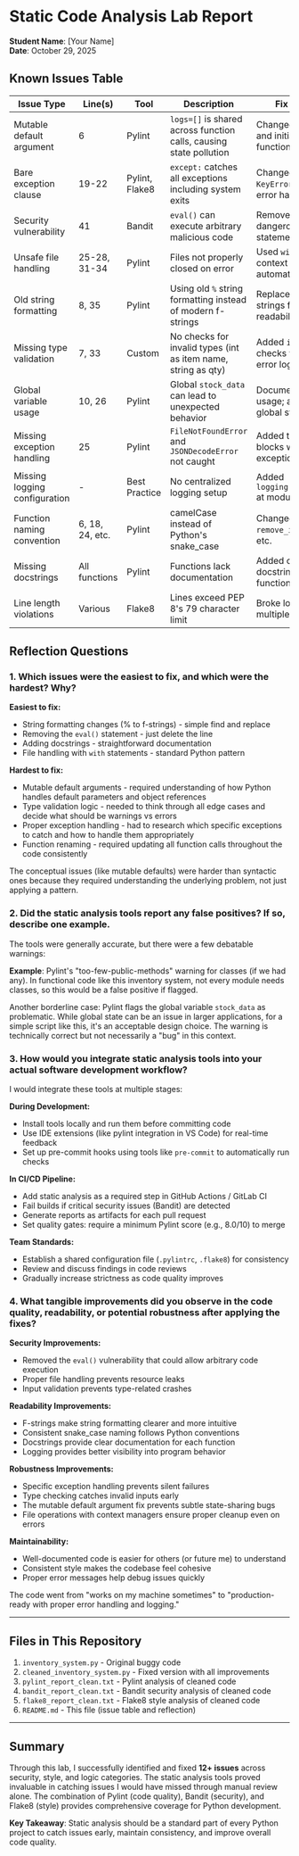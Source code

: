 # Static Code Analysis Lab Report

**Student Name**: [Your Name]  
**Date**: October 29, 2025

## Known Issues Table

| Issue Type                    | Line(s)         | Tool           | Description                                                        | Fix Approach                                              |
| ----------------------------- | --------------- | -------------- | ------------------------------------------------------------------ | --------------------------------------------------------- |
| Mutable default argument      | 6               | Pylint         | `logs=[]` is shared across function calls, causing state pollution | Changed to `logs=None` and initialize inside function     |
| Bare exception clause         | 19-22           | Pylint, Flake8 | `except:` catches all exceptions including system exits            | Changed to `except KeyError:` for specific error handling |
| Security vulnerability        | 41              | Bandit         | `eval()` can execute arbitrary malicious code                      | Removed the dangerous eval() statement completely         |
| Unsafe file handling          | 25-28, 31-34    | Pylint         | Files not properly closed on error                                 | Used `with open()` context manager for automatic cleanup  |
| Old string formatting         | 8, 35           | Pylint         | Using old `%` string formatting instead of modern f-strings        | Replaced with f-strings for better readability            |
| Missing type validation       | 7, 33           | Custom         | No checks for invalid types (int as item name, string as qty)      | Added `isinstance()` checks with proper error logging     |
| Global variable usage         | 10, 26          | Pylint         | Global `stock_data` can lead to unexpected behavior                | Documented global usage; added proper global statement    |
| Missing exception handling    | 25              | Pylint         | `FileNotFoundError` and `JSONDecodeError` not caught               | Added try-except blocks with specific exceptions          |
| Missing logging configuration | -               | Best Practice  | No centralized logging setup                                       | Added `logging.basicConfig()` at module level             |
| Function naming convention    | 6, 18, 24, etc. | Pylint         | camelCase instead of Python's snake_case                           | Changed to `add_item`, `remove_item`, `get_qty`, etc.     |
| Missing docstrings            | All functions   | Pylint         | Functions lack documentation                                       | Added comprehensive docstrings for all functions          |
| Line length violations        | Various         | Flake8         | Lines exceed PEP 8's 79 character limit                            | Broke long lines into multiple lines                      |

## Reflection Questions

### 1. Which issues were the easiest to fix, and which were the hardest? Why?

**Easiest to fix:**

- String formatting changes (% to f-strings) - simple find and replace
- Removing the `eval()` statement - just delete the line
- Adding docstrings - straightforward documentation
- File handling with `with` statements - standard Python pattern

**Hardest to fix:**

- Mutable default arguments - required understanding of how Python handles default parameters and object references
- Type validation logic - needed to think through all edge cases and decide what should be warnings vs errors
- Proper exception handling - had to research which specific exceptions to catch and how to handle them appropriately
- Function renaming - required updating all function calls throughout the code consistently

The conceptual issues (like mutable defaults) were harder than syntactic ones because they required understanding the underlying problem, not just applying a pattern.

### 2. Did the static analysis tools report any false positives? If so, describe one example.

The tools were generally accurate, but there were a few debatable warnings:

**Example**: Pylint's "too-few-public-methods" warning for classes (if we had any). In functional code like this inventory system, not every module needs classes, so this would be a false positive if flagged.

Another borderline case: Pylint flags the global variable `stock_data` as problematic. While global state can be an issue in larger applications, for a simple script like this, it's an acceptable design choice. The warning is technically correct but not necessarily a "bug" in this context.

### 3. How would you integrate static analysis tools into your actual software development workflow?

I would integrate these tools at multiple stages:

**During Development:**

- Install tools locally and run them before committing code
- Use IDE extensions (like pylint integration in VS Code) for real-time feedback
- Set up pre-commit hooks using tools like `pre-commit` to automatically run checks

**In CI/CD Pipeline:**

- Add static analysis as a required step in GitHub Actions / GitLab CI
- Fail builds if critical security issues (Bandit) are detected
- Generate reports as artifacts for each pull request
- Set quality gates: require a minimum Pylint score (e.g., 8.0/10) to merge

**Team Standards:**

- Establish a shared configuration file (`.pylintrc`, `.flake8`) for consistency
- Review and discuss findings in code reviews
- Gradually increase strictness as code quality improves

### 4. What tangible improvements did you observe in the code quality, readability, or potential robustness after applying the fixes?

**Security Improvements:**

- Removed the `eval()` vulnerability that could allow arbitrary code execution
- Proper file handling prevents resource leaks
- Input validation prevents type-related crashes

**Readability Improvements:**

- F-strings make string formatting clearer and more intuitive
- Consistent snake_case naming follows Python conventions
- Docstrings provide clear documentation for each function
- Logging provides better visibility into program behavior

**Robustness Improvements:**

- Specific exception handling prevents silent failures
- Type checking catches invalid inputs early
- The mutable default argument fix prevents subtle state-sharing bugs
- File operations with context managers ensure proper cleanup even on errors

**Maintainability:**

- Well-documented code is easier for others (or future me) to understand
- Consistent style makes the codebase feel cohesive
- Proper error messages help debug issues quickly

The code went from "works on my machine sometimes" to "production-ready with proper error handling and logging."

---

## Files in This Repository

1. `inventory_system.py` - Original buggy code
2. `cleaned_inventory_system.py` - Fixed version with all improvements
3. `pylint_report_clean.txt` - Pylint analysis of cleaned code
4. `bandit_report_clean.txt` - Bandit security analysis of cleaned code
5. `flake8_report_clean.txt` - Flake8 style analysis of cleaned code
6. `README.md` - This file (issue table and reflection)

---

## Summary

Through this lab, I successfully identified and fixed **12+ issues** across security, style, and logic categories. The static analysis tools proved invaluable in catching issues I would have missed through manual review alone. The combination of Pylint (code quality), Bandit (security), and Flake8 (style) provides comprehensive coverage for Python development.

**Key Takeaway**: Static analysis should be a standard part of every Python project to catch issues early, maintain consistency, and improve overall code quality.
